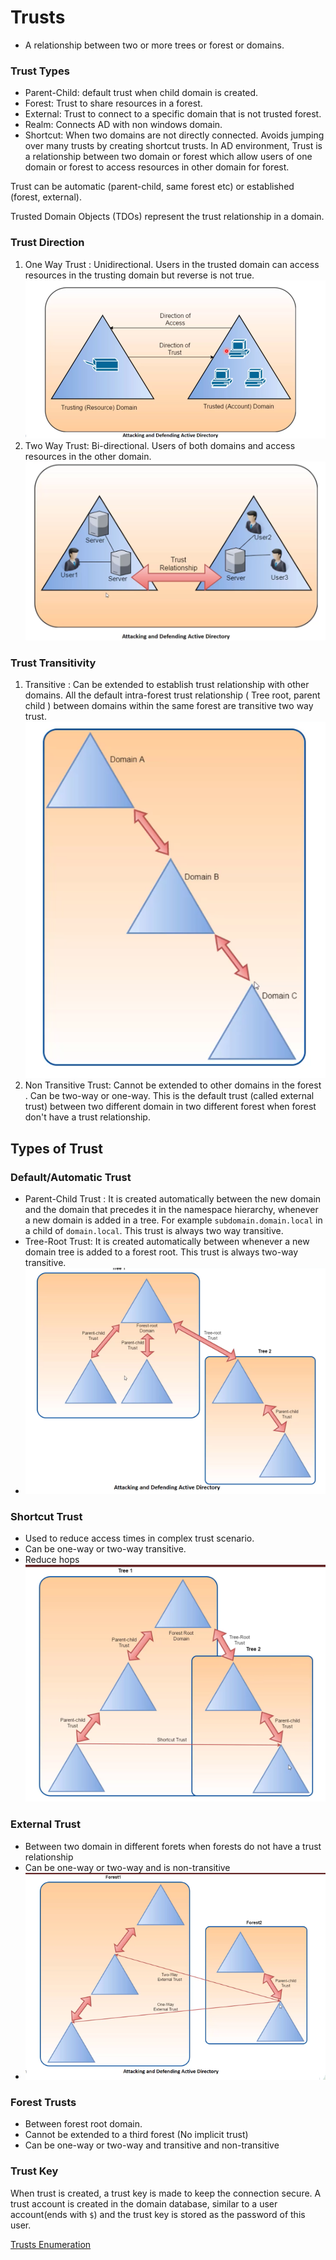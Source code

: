 # Trusts
- A relationship between two or more trees or forest or domains.
### Trust Types
- Parent-Child: default trust when child domain is created.
- Forest: Trust to share resources in a forest.
- External: Trust to connect to a specific domain that is not trusted forest.
- Realm: Connects AD with non windows domain.
- Shortcut: When two domains are not directly connected. Avoids jumping over many trusts by creating shortcut trusts.
In AD environment, Trust is a relationship between two domain or forest which allow users of one domain or forest to access resources in other domain for forest.

Trust can be automatic (parent-child, same forest etc) or established (forest, external).

Trusted Domain Objects (TDOs) represent the trust relationship in a domain.

### Trust Direction
1. One Way Trust : Unidirectional. Users in the trusted domain can access resources in the trusting domain but reverse is not true. ![](_assets/one_way.png)
3. Two Way Trust: Bi-directional. Users of both domains and access resources in the other domain. ![](_assets/two_way.png)
### Trust Transitivity
1. Transitive : Can be extended to establish trust relationship with other domains. All the default intra-forest trust relationship ( Tree root, parent child ) between domains within the same forest are transitive two way trust. ![](_assets/transitive.png)
2. Non Transitive Trust: Cannot be extended to other domains in the forest . Can be two-way or one-way. This is the default trust (called external trust) between two different domain in two different forest when forest don't have a trust relationship.

## Types of Trust
### Default/Automatic Trust
- Parent-Child Trust : It is created automatically between the new domain and the domain that precedes it in the namespace hierarchy, whenever a new domain is added in a tree. For example `subdomain.domain.local` in a child of `domain.local`. This trust is always two way transitive.
- Tree-Root Trust: It is created automatically between whenever a new domain tree is added to a forest root. This trust is always two-way transitive.
- ![](_assets/tree_root.png)
### Shortcut Trust
- Used to reduce access times in complex trust scenario.
- Can be one-way or two-way transitive.
- Reduce hops
![](_assets/shortcut.png)
### External Trust 
- Between two domain in different forets when forests do not have a trust relationship 
- Can be one-way or two-way and is non-transitive
- ![](_assets/external.png)
### Forest Trusts
- Between forest root domain.
- Cannot be extended to a third forest (No implicit trust)
- Can be one-way or two-way and transitive and non-transitive
### Trust Key
When trust is created, a trust key is made to keep the connection secure. A trust account is created in the domain database, similar to a user account(ends with `$`) and the trust key is stored as the password of this user.

[Trusts Enumeration](../Domain%20Enumeration/Powershell/Trusts.md)